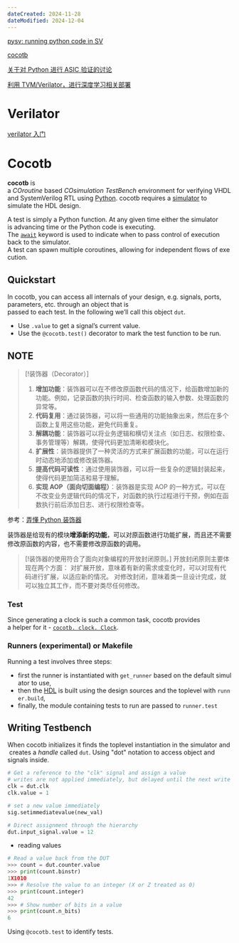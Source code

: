 ```yaml
---
dateCreated: 2024-11-28
dateModified: 2024-12-04
---
```


<a href=" https://pysv.readthedocs.io/index.html">pysv: running python code in SV</a>

<a href="https://docs.cocotb.org/en/stable/">cocotb</a>

<a href=" https://www.zhihu.com/column/c_1545791526281879552">关于对 Python 进行 ASIC 验证的讨论</a>

<a href=" https://www.zhihu.com/column/c_1400489023509618688">利用 TVM/Verilator，进行深度学习相关部署</a>

# Verilator

<a href=" https://ioyoi.me/tech/verilator-tutorial/">verilator 入门</a>

# Cocotb

**cocotb** is a _COroutine_ based _COsimulation_ _TestBench_ environment for verifying VHDL and SystemVerilog RTL using <a href="https://www.python.org/">Python</a>. cocotb requires a <a href=" https://docs.cocotb.org/en/stable/simulator_support.html#simulator-support">simulator</a> to simulate the HDL design.

A test is simply a Python function. At any given time either the simulator is advancing time or the Python code is executing. The [`await`]( https://docs.python.org/3/reference/expressions.html#await " (in Python v3.13)") keyword is used to indicate when to pass control of execution back to the simulator. A test can spawn multiple coroutines, allowing for independent flows of execution.

## Quickstart

In cocotb, you can access all internals of your design, e.g. signals, ports, parameters, etc. through an object that is passed to each test. In the following we’ll call this object `dut`.

- Use `.value` to get a signal’s current value.
- Use the `@cocotb.test()` decorator to mark the test function to be run.

## NOTE

> [!装饰器（Decorator）]
> 1. **增加功能**：装饰器可以在不修改原函数代码的情况下，给函数增加新的功能。例如，记录函数的执行时间、检查函数的输入参数、处理函数的异常等。
> 2. **代码复用**：通过装饰器，可以将一些通用的功能抽象出来，然后在多个函数上复用这些功能，避免代码重复。
> 3. **解耦功能**：装饰器可以将业务逻辑和横切关注点（如日志、权限检查、事务管理等）解耦，使得代码更加清晰和模块化。
> 4. **扩展性**：装饰器提供了一种灵活的方式来扩展函数的功能，可以在运行时动态地添加或修改装饰器。
> 5. **提高代码可读性**：通过使用装饰器，可以将一些复杂的逻辑封装起来，使得代码更加简洁和易于理解。
> 6. **实现 AOP（面向切面编程）**：装饰器是实现 AOP 的一种方式，可以在不改变业务逻辑代码的情况下，对函数的执行过程进行干预，例如在函数执行前后添加日志、进行权限检查等。

参考：<a href=" https://blog.csdn.net/zhh763984017/article/details/120072425">弄懂 Python 装饰器</a>

装饰器是给现有的模块**增添新的功能**，可以对原函数进行功能扩展，而且还不需要修改原函数的内容，也不需要修改原函数的调用。

> [!装饰器的使用符合了面向对象编程的开放封闭原则。]
> 开放封闭原则主要体现在两个方面：
> 对扩展开放，意味着有新的需求或变化时，可以对现有代码进行扩展，以适应新的情况。
> 对修改封闭，意味着类一旦设计完成，就可以独立其工作，而不要对类尽任何修改。

### Test

Since generating a clock is such a common task, cocotb provides a helper for it - [`cocotb. clock. Clock`]( https://docs.cocotb.org/en/stable/library_reference.html#cocotb.clock.Clock "cocotb. clock. Clock").

### Runners (experimental) or Makefile

Running a test involves three steps:

- first the runner is instantiated with `get_runner` based on the default simulator to use,
- then the [HDL](https://docs.cocotb.org/en/stable/glossary.html#term-HDL) is built using the design sources and the toplevel with `runner.build`,
- finally, the module containing tests to run are passed to `runner.test`

## Writing Testbench

When cocotb initializes it finds the toplevel instantiation in the simulator and creates a _handle_ called `dut`. Using "dot" notation to access object and signals inside.

```python
# Get a reference to the "clk" signal and assign a value
# writes are not applied immediately, but delayed until the next write cycle.
clk = dut.clk
clk.value = 1

# set a new value immediately
sig.setimmediatevalue(new_val)

# Direct assignment through the hierarchy
dut.input_signal.value = 12
```

- reading values

```python
# Read a value back from the DUT
>>> count = dut.counter.value
>>> print(count.binstr)
1X1010
>>> # Resolve the value to an integer (X or Z treated as 0)
>>> print(count.integer)
42
>>> # Show number of bits in a value
>>> print(count.n_bits)
6
```

Using `@cocotb.test` to identify tests.

